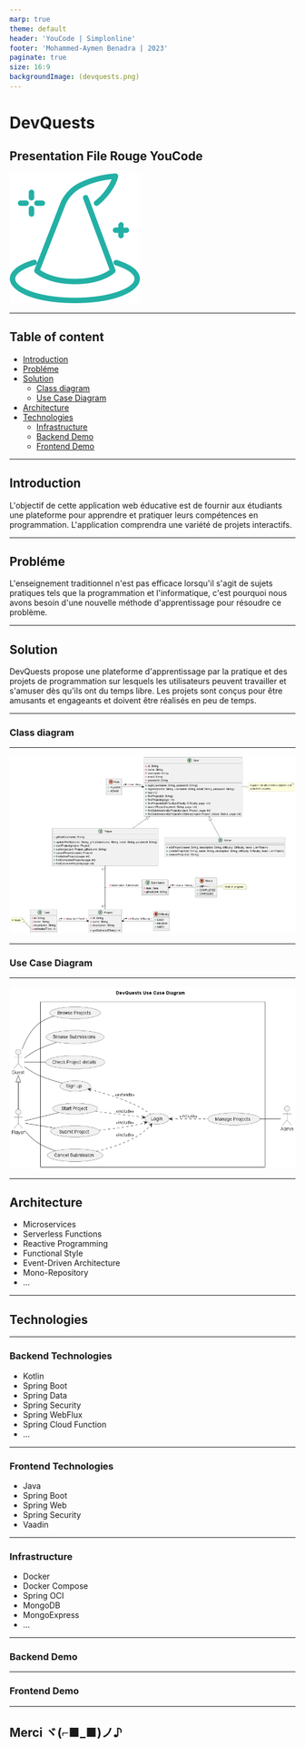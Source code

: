 ```yaml
---
marp: true
theme: default
header: 'YouCode | Simplonline'
footer: 'Mohammed-Aymen Benadra | 2023'
paginate: true
size: 16:9
backgroundImage: (devquests.png)
---
```


# DevQuests

## Presentation File Rouge YouCode

![bg right:40% 60%](devquests.png)

---

## Table of content

- [Introduction](#introduction)
- [Probléme](#probléme)
- [Solution](#solution)
  - [Class diagram](#class-diagram)
  - [Use Case Diagram](#use-case-diagram)
- [Architecture](#architecture)
- [Technologies](#technologies)
  - [Infrastructure](#infrastructure)
  - [Backend Demo](#backend-demo)
  - [Frontend Demo](#frontend-demo)

---

## Introduction

L'objectif de cette application web éducative est de fournir aux étudiants une plateforme pour apprendre et pratiquer leurs compétences en programmation. L'application comprendra une variété de projets interactifs.

---

## Probléme

L'enseignement traditionnel n'est pas efficace lorsqu'il s'agit de sujets pratiques tels que la programmation et l'informatique, c'est pourquoi nous avons besoin d'une nouvelle méthode d'apprentissage pour résoudre ce problème.

---

## Solution

DevQuests propose une plateforme d'apprentissage par la pratique et des projets de programmation sur lesquels les utilisateurs peuvent travailler et s'amuser dès qu'ils ont du temps libre. Les projets sont conçus pour être amusants et engageants et doivent être réalisés en peu de temps.

---

### Class diagram

---

![bg 80%](class-diagram-0.png)

---

### Use Case Diagram

---

![bg 78%](DevQuests_Use_Case_Diagram-DevQuests%20Use%20Case%20Diagram.png)

---

## Architecture

- Microservices
- Serverless Functions
- Reactive Programming
- Functional Style
- Event-Driven Architecture
- Mono-Repository
- ...

---

## Technologies

---

### Backend Technologies

- Kotlin
- Spring Boot
- Spring Data
- Spring Security
- Spring WebFlux
- Spring Cloud Function
- ...

---

### Frontend Technologies

- Java
- Spring Boot
- Spring Web
- Spring Security
- Vaadin

---

### Infrastructure

- Docker
- Docker Compose
- Spring OCI
- MongoDB
- MongoExpress
- ...

---

### Backend Demo

---

### Frontend Demo

---

## Merci ヾ(⌐■_■)ノ♪
